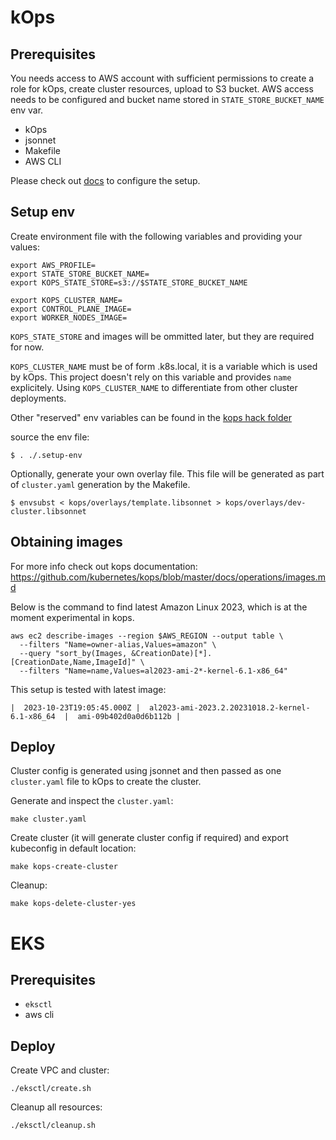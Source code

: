# kOps

## Prerequisites

You needs access to AWS account with sufficient permissions to create a role for kOps, create cluster resources, upload to S3 bucket.
AWS access needs to be configured and bucket name stored in `STATE_STORE_BUCKET_NAME` env var.

* kOps
* jsonnet
* Makefile
* AWS CLI

Please check out [docs](../docs/setup.md) to configure the setup.

## Setup env

Create environment file with the following variables and providing your values:

```
export AWS_PROFILE=
export STATE_STORE_BUCKET_NAME=
export KOPS_STATE_STORE=s3://$STATE_STORE_BUCKET_NAME

export KOPS_CLUSTER_NAME=
export CONTROL_PLANE_IMAGE=
export WORKER_NODES_IMAGE=
```

`KOPS_STATE_STORE` and images will be ommitted later, but they are required for now.

`KOPS_CLUSTER_NAME` must be of form <NAME>.k8s.local, it is a variable which is used by kOps. This project doesn't rely on this variable and provides `name` explicitely. Using `KOPS_CLUSTER_NAME` to differentiate from other cluster deployments.

Other "reserved" env variables can be found in the [kops hack folder](https://github.com/kubernetes/kops/blob/b9c89c42a56318170a34f7986b4bf60a49a6cf4f/hack/update-expected.sh#L31)

source the env file:
```
$ . ./.setup-env
```

Optionally, generate your own overlay file. This file will be generated as part of `cluster.yaml` generation by the Makefile.

```
$ envsubst < kops/overlays/template.libsonnet > kops/overlays/dev-cluster.libsonnet
```

## Obtaining images

For more info check out kops documentation: https://github.com/kubernetes/kops/blob/master/docs/operations/images.md

Below is the command to find latest Amazon Linux 2023, which is at the moment experimental in kops.

```
aws ec2 describe-images --region $AWS_REGION --output table \
  --filters "Name=owner-alias,Values=amazon" \
  --query "sort_by(Images, &CreationDate)[*].[CreationDate,Name,ImageId]" \
  --filters "Name=name,Values=al2023-ami-2*-kernel-6.1-x86_64"
```

This setup is tested with latest image:
```
|  2023-10-23T19:05:45.000Z |  al2023-ami-2023.2.20231018.2-kernel-6.1-x86_64  |  ami-09b402d0a0d6b112b |
```

## Deploy

Cluster config is generated using jsonnet and then passed as one `cluster.yaml` file to kOps to create the cluster.

Generate and inspect the `cluster.yaml`:
```
make cluster.yaml
```

Create cluster (it will generate cluster config if required) and export kubeconfig in default location:
```
make kops-create-cluster
```

Cleanup:
```
make kops-delete-cluster-yes
```

# EKS

## Prerequisites

* `eksctl`
* aws cli

## Deploy

Create VPC and cluster:
```
./eksctl/create.sh
```

Cleanup all resources:
```
./eksctl/cleanup.sh
```
